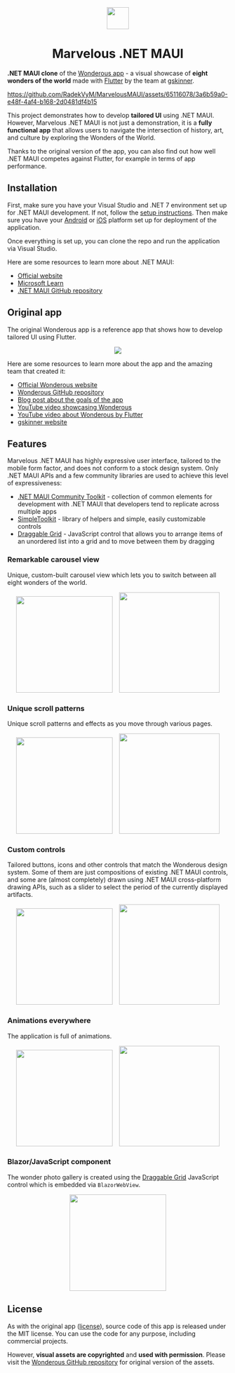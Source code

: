 <div align="center">
<img src="./images/app_logo.png" width="50"></img>
<h1 align="center">
Marvelous .NET MAUI
</h1>
</div>

**.NET MAUI clone** of the [Wonderous app](https://flutter.gskinner.com/wonderous/) - a visual showcase of **eight wonders of the world** made with [Flutter](https://github.com/flutter/flutter) by the team at [gskinner](https://gskinner.com/).

https://github.com/RadekVyM/MarvelousMAUI/assets/65116078/3a6b59a0-e48f-4af4-b168-2d0481df4b15

This project demonstrates how to develop **tailored UI** using .NET MAUI. However, Marvelous .NET MAUI is not just a demonstration, it is a **fully functional app** that allows users to navigate the intersection of history, art, and culture by exploring the Wonders of the World.

Thanks to the original version of the app, you can also find out how well .NET MAUI competes against Flutter, for example in terms of app performance.

## Installation

First, make sure you have your Visual Studio and .NET 7 environment set up for .NET MAUI development. If not, follow the [setup instructions](https://learn.microsoft.com/dotnet/maui/get-started/installation). Then make sure you have your [Android](https://learn.microsoft.com/dotnet/maui/get-started/first-app?pivots=devices-android) or [iOS](https://learn.microsoft.com/dotnet/maui/get-started/first-app?pivots=devices-ios) platform set up for deployment of the application.

Once everything is set up, you can clone the repo and run the application via Visual Studio.

Here are some resources to learn more about .NET MAUI:

- [Official website](https://dotnet.microsoft.com/apps/maui)
- [Microsoft Learn](https://learn.microsoft.com/dotnet/maui/what-is-maui)
- [.NET MAUI GitHub repository](https://github.com/dotnet/maui)

## Original app

The original Wonderous app is a reference app that shows how to develop tailored UI using Flutter.

<p align="center">
 <img src="https://user-images.githubusercontent.com/736973/187334170-d05271e9-d016-4498-8065-662c6f1124fa.png">
</p>

Here are some resources to learn more about the app and the amazing team that created it:

- [Official Wonderous website](https://flutter.gskinner.com/wonderous/)
- [Wonderous GitHub repository](https://github.com/gskinnerTeam/flutter-wonderous-app)
- [Blog post about the goals of the app](https://medium.com/flutter/wonderous-explore-the-world-with-flutter-f43cce052e1)
- [YouTube video showcasing Wonderous](https://www.youtube.com/watch?v=6Hb3QiH_yps)
- [YouTube video about Wonderous by Flutter](https://www.youtube.com/watch?v=6IKhXXFFOuw)
- [gskinner website](https://gskinner.com/)

## Features

Marvelous .NET MAUI has highly expressive user interface, tailored to the mobile form factor, and does not conform to a stock design system. Only .NET MAUI APIs and a few community libraries are used to achieve this level of expressiveness:

- [.NET MAUI Community Toolkit](https://github.com/CommunityToolkit/Maui) - collection of common elements for development with .NET MAUI that developers tend to replicate across multiple apps
- [SimpleToolkit](https://github.com/RadekVyM/SimpleToolkit) - library of helpers and simple, easily customizable controls
- [Draggable Grid](https://github.com/RadekVyM/Draggable-Grid-JS) - JavaScript control that allows you to arrange items of an unordered list into a grid and to move between them by dragging

### Remarkable carousel view

Unique, custom-built carousel view which lets you to switch between all eight wonders of the world.

<p align="center">
    <img src="./images/android_illustrations_20.gif" width="220">
    &nbsp;&nbsp;
    <img src="./images/iphone_illustrations_20.gif" width="229">
</p>

### Unique scroll patterns

Unique scroll patterns and effects as you move through various pages.

<p align="center">
    <img src="./images/android_main_wonder_page_20.gif" width="220">
    &nbsp;&nbsp;
    <img src="./images/iphone_history_page_20.gif" width="229">
</p>

### Custom controls

Tailored buttons, icons and other controls that match the Wonderous design system. Some of them are just compositions of existing .NET MAUI controls, and some are (almost completely) drawn using .NET MAUI cross-platform drawing APIs, such as a slider to select the period of the currently displayed artifacts.

<p align="center">
    <img src="./images/android_artifacts_slider_20.gif" width="220">
    &nbsp;&nbsp;
    <img src="./images/iphone_timeline_20.gif" width="229">
</p>

### Animations everywhere

The application is full of animations.

<p align="center">
    <img src="./images/android_discovering_artifact_20.gif" width="220">
    &nbsp;&nbsp;
    <img src="./images/iphone_wonders_transitions_20.gif" width="229">
</p>

### Blazor/JavaScript component

The wonder photo gallery is created using the [Draggable Grid](https://github.com/RadekVyM/Draggable-Grid-JS) JavaScript control which is embedded via `BlazorWebView`.

<p align="center">
    <img src="./images/android_wonder_photo_gallery_12.gif" width="220">
</p>

## License

As with the original app ([license](https://github.com/gskinnerTeam/flutter-wonderous-app/blob/main/LICENSE)), source code of this app is released under the MIT license. You can use the code for any purpose, including commercial projects.

However, **visual assets are copyrighted** and **used with permission**. Please visit the [Wonderous GitHub repository](https://github.com/gskinnerTeam/flutter-wonderous-app) for original version of the assets.
